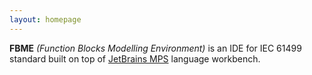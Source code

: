 ```yaml
---
layout: homepage
---
```


**FBME** _(Function Blocks Modelling Environment)_ is an IDE for IEC 61499 standard built on top of 
[JetBrains MPS](https://www.jetbrains.com/mps) language workbench.
